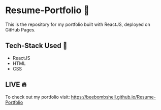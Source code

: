 # Resume-Portfolio 🚀

This is the repository for my portfolio built with ReactJS, deployed on GitHub Pages.

## Tech-Stack Used :eyes:
- ReactJS
- HTML
- CSS

## LIVE :fire:
To check out my portfolio visit: https://beebombshell.github.io/Resume-Portfolio
